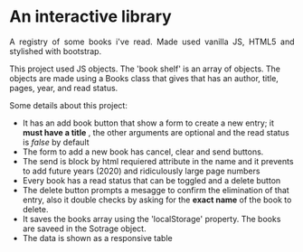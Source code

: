 <h1>An interactive library</h1>
<p style='text-align: justify'>A registry of some books i've read. Made used vanilla JS, HTML5 and stylished with bootstrap.</p>

<p>This project used JS objects. The 'book shelf' is an array of objects. The objects are made using a Books class that gives that has
an author, title, pages, year, and read status.</p>

Some details about this project:
<ul>
<li>It has an add book button that show a form to create a new entry; it <strong>must have a title</strong>
, the other arguments are optional and the read status is <em>false</em> by default</li>
<li>The form to add a new book has cancel, clear and send buttons.</li>
  <li>The send is block by html requiered attribute in the name and it prevents to add future years (2020) and ridiculously large page numbers</li>
<li>Every book has a read status that can be toggled and a delete button</li>
<li>The delete button prompts a mesagge to confirm the elimination of that entry, also it double checks by asking for the
<strong>exact name</strong> of the book to delete.</li>
<li>It saves the books array using the 'localStorage' property. The books are saveed in the Sotrage object.</li>
<li>The data is shown as a responsive table</li>
</ul>
